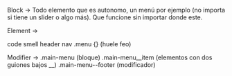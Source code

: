 Block -> Todo elemento que es autonomo, un menú por ejemplo (no importa si tiene un slider o algo más).
Que funcione sin importar donde este.

Element -> 

code smell
header nav .menu {}
(huele feo)

Modifier -> 
.main-menu (bloque)
.main-menu__item (elementos con dos guiones bajos __)
.main-menu--footer (modificador)